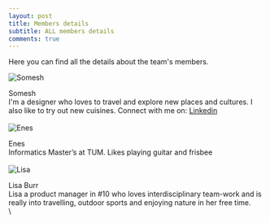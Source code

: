 ```yaml
---
layout: post
title: Members details
subtitle: ALL members details
comments: true
---
```


Here you can find all the details about the team's members.


![Somesh](https://i.ibb.co/J3w8Wbz/Optimized-IMG-20191214-135142.jpg)

Somesh\
I'm a designer who loves to travel and explore new places and cultures. I also like to try out new cuisines.
Connect with me on: [Linkedin](https://www.linkedin.com/in/someshks/)\
\
![Enes](https://i.ibb.co/F4hDx9h/kare.jpg)

Enes\
Informatics Master’s at TUM. Likes playing guitar and frisbee\
\
![Lisa](https://i.ibb.co/2ZVHtjR/lisa1.jpg)

Lisa Burr\
Lisa a product manager in #10 who loves interdisciplinary team-work and is really into travelling, outdoor sports and enjoying nature in her free time.\
\